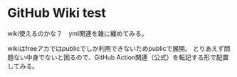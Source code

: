 # GitHub Wiki test
wiki使えるのかな？　yml関連を雑に纏めてみる。

wikiはfreeアカではpublicでしか利用できないためpublicで展開。
とりあえず問題ない中身でないと困るので、GitHub Action関連（公式）を転記する形で配置してみる。
